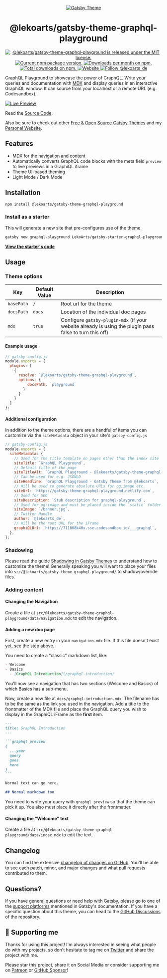 <p align="center">
  <a href="https://themes.lekoarts.de">
    <img alt="Gatsby Theme" src="https://img.lekoarts.de/gatsby/gatsby-themes-illustration.png" />
  </a>
</p>
<h1 align="center">
  @lekoarts/gatsby-theme-graphql-playground
</h1>

<p align="center">
  <a href="https://github.com/LekoArts/gatsby-themes/blob/main/LICENSE">
    <img src="https://img.shields.io/badge/license-MIT-blue.svg" alt="@lekoarts/gatsby-theme-graphql-playground is released under the MIT license." />
  </a>
  <a href="https://www.npmjs.org/package/@lekoarts/gatsby-theme-graphql-playground">
    <img src="https://img.shields.io/npm/v/@lekoarts/gatsby-theme-graphql-playground.svg" alt="Current npm package version." />
  </a>
  <a href="https://npmcharts.com/compare/@lekoarts/gatsby-theme-graphql-playground?minimal=true">
    <img src="https://img.shields.io/npm/dm/@lekoarts/gatsby-theme-graphql-playground.svg" alt="Downloads per month on npm." />
  </a>
  <a href="https://npmcharts.com/compare/@lekoarts/gatsby-theme-graphql-playground?minimal=true">
    <img src="https://img.shields.io/npm/dt/@lekoarts/gatsby-theme-graphql-playground.svg" alt="Total downloads on npm." />
  </a>
  <a href="https://www.lekoarts.de?utm_source=graphql-playground&utm_medium=Theme">
    <img alt="Website" src="https://img.shields.io/badge/-website-blue">
  </a>
  <a href="https://twitter.com/intent/follow?screen_name=lekoarts_de">
      <img src="https://img.shields.io/twitter/follow/lekoarts_de.svg?label=Follow%20@lekoarts_de" alt="Follow @lekoarts_de" />
    </a>
</p>

GraphQL Playground to showcase the power of GraphQL. Write your queries and documentation with [MDX](https://mdxjs.com/) and display queries in an interactive GraphiQL window. It can source from your localhost or a remote URL (e.g. Codesandbox).

[![Live Preview](https://img.lekoarts.de/gatsby/preview.svg)](https://gatsby-theme-graphql-playground.netlify.com/)

Read the [Source Code](https://github.com/LekoArts/gatsby-starter-graphql-playground).

Also be sure to check out other [Free & Open Source Gatsby Themes](https://themes.lekoarts.de) and my [Personal Website](https://www.lekoarts.de?utm_source=graphql-playground&utm_medium=Theme).

## Features

- MDX for the navigation and content
- Automatically converts GraphQL code blocks with the meta field `preview` to live previews in a GraphiQL iframe
- Theme UI-based theming
- Light Mode / Dark Mode

## Installation

```sh
npm install @lekoarts/gatsby-theme-graphql-playground
```

### Install as a starter

This will generate a new site that pre-configures use of the theme.

```sh
gatsby new graphql-playground LekoArts/gatsby-starter-graphql-playground
```

[**View the starter's code**](https://github.com/LekoArts/gatsby-starter-graphql-playground)

## Usage

### Theme options

| Key        | Default Value | Description                                                                                             |
| ---------- | ------------- | ------------------------------------------------------------------------------------------------------- |
| `basePath` | `/`           | Root url for the theme                                                                                  |
| `docsPath` | `docs`        | Location of the individual doc pages                                                                    |
| `mdx`      | `true`        | Configure `gatsby-plugin-mdx` (if your website already is using the plugin pass false to turn this off) |

#### Example usage

```js
// gatsby-config.js
module.exports = {
  plugins: [
    {
      resolve: `@lekoarts/gatsby-theme-graphql-playground`,
      options: {
          docsPath: `playground`
        }
      }
    }
  ]
};
```

#### Additional configuration

In addition to the theme options, there are a handful of items you can customize via the `siteMetadata` object in your site's `gatsby-config.js`

```js
// gatsby-config.js
module.exports = {
  siteMetadata: {
    // Used for the title template on pages other than the index site
    siteTitle: `GraphQL Playground`,
    // Default title of the page
    siteTitleAlt: `GraphQL Playground - @lekoarts/gatsby-theme-graphql-playground`,
    // Can be used for e.g. JSONLD
    siteHeadline: `GraphQL Playground - Gatsby Theme from @lekoarts`,
    // Will be used to generate absolute URLs for og:image etc.
    siteUrl: `https://gatsby-theme-graphql-playground.netlify.com`,
    // Used for SEO
    siteDescription: `Stub description for graphql-playground`,
    // Used for og:image and must be placed inside the `static` folder
    siteImage: `/banner.jpg`,
    // Twitter Handle
    author: `@lekoarts_de`,
    // Will be the root URL for the iFrame
    graphiQLUrl: `https://711808k40x.sse.codesandbox.io/___graphql`,
  },
};
```

### Shadowing

Please read the guide [Shadowing in Gatsby Themes](https://www.gatsbyjs.com/docs/how-to/plugins-and-themes/shadowing/) to understand how to customize the theme! Generally speaking you will want to place your files into `src/@lekoarts/gatsby-theme-graphql-playground/` to shadow/override files.

### Adding content

#### Changing the Navigation

Create a file at `src/@lekoarts/gatsby-theme-graphql-playground/data/navigation.mdx` to edit the navigation.

#### Adding a new doc page

First, create a new entry in your `navigation.mdx` file. If this file doesn't exist yet, see the step above.

You need to create a "classic" markdown list, like:

```markdown
- Welcome
- Basics
  - [GraphQL Introduction](/graphql-introduction)
```

You'll now see a navigation that has two sections (Welcome and Basics) of which Basics has a sub-menu.

Now, create a new file at `docs/graphql-introduction.mdx`. The filename has to be the same as the link you used in the navigation.
Add a title to the frontmatter of the MDX file and place the GraphQL query you wish to display in the GraphiQL iFrame as the **first** item.

````markdown
---
title: GraphQL Introduction
---

```graphql preview
{
  ...your
  query
  goes
  here
}
```

Normal text can go here.

## Normal markdown too
````

You need to write your query with `graphql preview` so that the theme can pick it up. You also must place it directly after the frontmatter.

#### Changing the "Welcome" text

Create a file at `src/@lekoarts/gatsby-theme-graphql-playground/data/index.mdx` to edit the text.

## Changelog

You can find the extensive [changelog of changes on GitHub](https://github.com/LekoArts/gatsby-themes/blob/main/themes/gatsby-theme-graphql-playground/CHANGELOG.md). You'll be able to see each patch, minor, and major changes and what pull requests contributed to them.

## Questions?

If you have general questions or need help with Gatsby, please go to one of the [support platforms](https://www.gatsbyjs.com/contributing/community/#where-to-get-support) mentioned in Gatsby's documentation. If you have a specific question about this theme, you can head to the [GitHub Discussions](https://github.com/LekoArts/gatsby-themes/discussions) of the repository.

## 🌟 Supporting me

Thanks for using this project! I'm always interested in seeing what people do with my projects, so don't hesitate to tag me on [Twitter](https://twitter.com/lekoarts_de) and share the project with me.

Please star this project, share it on Social Media or consider supporting me on [Patreon](https://www.patreon.com/lekoarts) or [GitHub Sponsor](https://github.com/sponsors/LekoArts)!
